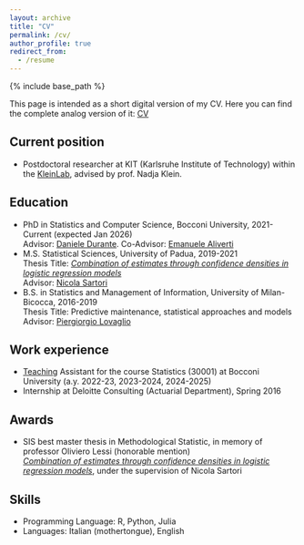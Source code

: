 ```yaml
---
layout: archive
title: "CV"
permalink: /cv/
author_profile: true
redirect_from:
  - /resume
---
```


{% include base_path %}

This page is intended as a short digital version of my CV. Here you can find the complete analog version of it: [CV](https://giovanni-romano.github.io/files/CV_Giovanni_Romanò.pdf)

## Current position
* Postdoctoral researcher at KIT (Karlsruhe Institute of Technology) within the [KleinLab](https://kleinlab-statml.github.io/), advised by prof. Nadja Klein.

## Education
* PhD in Statistics and Computer Science, Bocconi University, 2021-Current (expected Jan 2026) \
Advisor: [Daniele Durante](https://danieledurante.github.io/web/). Co-Advisor: [Emanuele Aliverti](https://emanuelealiverti.github.io/)
* M.S. Statistical Sciences, University of Padua, 2019-2021\
Thesis Title: [_Combination of estimates through confidence densities in logistic regression models_](https://thesis.unipd.it/handle/20.500.12608/22015)\
Advisor: [Nicola Sartori](https://homes.stat.unipd.it/nicolasartori)
* B.S. in Statistics and Management of Information, University of Milan-Bicocca, 2016-2019 \
Thesis Title: Predictive maintenance, statistical approaches and models\
Advisor: [Piergiorgio Lovaglio](https://www.unimib.it/pietro-giorgio-lovaglio)

## Work experience
* [Teaching](https://giovanni-romano.github.io/teaching/) Assistant for the course Statistics (30001) at Bocconi University (a.y. 2022-23, 2023-2024, 2024-2025)
* Internship at Deloitte Consulting (Actuarial Department), Spring 2016

## Awards
* SIS best master thesis in Methodological Statistic, in memory of professor Oliviero Lessi (honorable mention)\
  [_Combination of estimates through confidence densities in logistic regression models_](https://thesis.unipd.it/handle/20.500.12608/22015), under the supervision of Nicola Sartori

## Skills
* Programming Language: R, Python, Julia
* Languages: Italian (mothertongue), English
